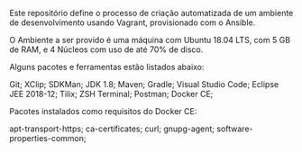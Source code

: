 Este repositório define o processo de criação automatizada de um ambiente de desenvolvimento usando Vagrant, provisionado com o Ansible.

O Ambiente a ser provido é uma máquina com Ubuntu 18.04 LTS, com 5 GB de RAM, e 4 Núcleos com uso de até 70% de disco.

Alguns pacotes e ferramentas estão listados abaixo:

Git;
XClip;
SDKMan;
JDK 1.8;
Maven;
Gradle;
Visual Studio Code;
Eclipse JEE 2018-12;
Tilix;
ZSH Terminal;
Postman;
Docker CE;

Pacotes instalados como requisitos do Docker CE:

apt-transport-https;
ca-certificates;
curl;
gnupg-agent;
software-properties-common;
